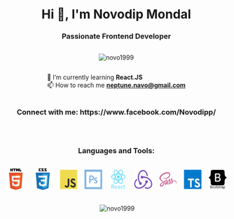 <h1 align="center">Hi 👋, I'm Novodip Mondal</h1>
<h3 align="center">Passionate Frontend Developer</h3>
<div style="display: flex; flex-direction: column; align-items: center">
  <p align="left">
    <img
      src="https://komarev.com/ghpvc/?username=novo1999&label=Profile%20views&color=f60404&style=flat"
      alt="novo1999"
    />
  </p>

  🌱 I’m currently learning **React.JS**  <br />
  📫 How to reach me **neptune.navo@gmail.com**

  <h3 align="left">Connect with me: https://www.facebook.com/Novodipp/</h3>
  <p align="left"></p>

  <h3 align="left">Languages and Tools:</h3>
  <p
    style="
      display: flex;
      gap: 1rem;
      align-items: center;
      justify-content: center;
    "
    align="left"
  >
    <a href="https://www.w3.org/html/" target="_blank" rel="noreferrer">
      <img
        src="https://raw.githubusercontent.com/devicons/devicon/master/icons/html5/html5-original-wordmark.svg"
        alt="html5"
        width="50"
        height="50"
      />
    </a>
    <a href="https://www.w3schools.com/css/" target="_blank" rel="noreferrer">
      <img
        src="https://raw.githubusercontent.com/devicons/devicon/master/icons/css3/css3-original-wordmark.svg"
        alt="css3"
        width="50"
        height="50"
      />
    </a>
    <a
      href="https://developer.mozilla.org/en-US/docs/Web/JavaScript"
      target="_blank"
      rel="noreferrer"
    >
      <img
        src="https://raw.githubusercontent.com/devicons/devicon/master/icons/javascript/javascript-original.svg"
        alt="javascript"
        width="45"
        height="45"
      />
    </a>
    <a href="https://www.photoshop.com/en" target="_blank" rel="noreferrer">
      <img
        src="https://raw.githubusercontent.com/devicons/devicon/master/icons/photoshop/photoshop-line.svg"
        alt="photoshop"
        width="45"
        height="45"
      />
    </a>
    <a href="https://reactjs.org/" target="_blank" rel="noreferrer">
      <img
        src="https://raw.githubusercontent.com/devicons/devicon/master/icons/react/react-original-wordmark.svg"
        alt="react"
        width="45"
        height="45"
      />
    </a>
    <a href="https://redux.js.org" target="_blank" rel="noreferrer">
      <img
        src="https://raw.githubusercontent.com/devicons/devicon/master/icons/redux/redux-original.svg"
        alt="redux"
        width="45"
        height="45"
      />
    </a>
    <a href="https://sass-lang.com" target="_blank" rel="noreferrer">
      <img
        src="https://raw.githubusercontent.com/devicons/devicon/master/icons/sass/sass-original.svg"
        alt="sass"
        width="45"
        height="45"
      />
    </a>
    <a href="https://www.typescriptlang.org/" target="_blank" rel="noreferrer">
      <img
        src="https://raw.githubusercontent.com/devicons/devicon/master/icons/typescript/typescript-original.svg"
        alt="typescript"
        width="45"
        height="45"
      />
    </a>
    <a href="https://getbootstrap.com" target="_blank" rel="noreferrer">
      <img
        src="https://raw.githubusercontent.com/devicons/devicon/master/icons/bootstrap/bootstrap-plain-wordmark.svg"
        alt="bootstrap"
        width="45"
        height="45"
      />
    </a>
  </p>

  <p>
    &nbsp;<img
      align="center"
      src="https://github-readme-stats.vercel.app/api?username=novo1999&show_icons=true&locale=en"
      alt="novo1999"
    />
  </p>
</div>
